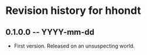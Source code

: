 # Revision history for hhondt

## 0.1.0.0  -- YYYY-mm-dd

* First version. Released on an unsuspecting world.
